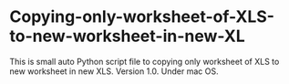 # Copying-only-worksheet-of-XLS-to-new-worksheet-in-new-XL
This is small auto Python script file to copying only worksheet of XLS to new worksheet in new XLS. 
Version 1.0. Under mac OS.

